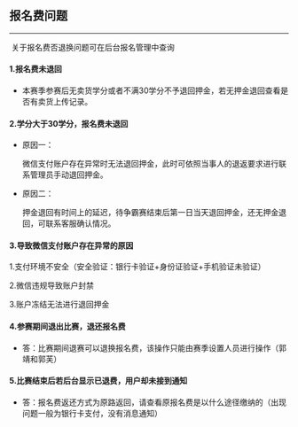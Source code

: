 ## 报名费问题

-----
​	关于报名费否退换问题可在后台报名管理中查询

#### 1.报名费未退回

- 本赛季参赛后无卖货学分或者不满30学分不予退回押金，若无押金退回查看是否有卖货上传记录。

#### 2.学分大于30学分，报名费未退回

- 原因一：

  微信支付账户存在异常时无法退回押金，此时可依照当事人的退返要求进行联系管理员手动退回押金。

- 原因二：

  押金退回有时间上的延迟，待争霸赛结束后第一日当天退回押金，还无押金退回，可联系客服确认情况。


#### 3.导致微信支付账户存在异常的原因

  1.支付环境不安全（安全验证：银行卡验证+身份证验证+手机验证未验证）

  2.微信违规导致账户封禁

  3.账户冻结无法进行退回押金

#### 4.参赛期间退出比赛，退还报名费

- 答：比赛期间退赛可以退换报名费，该操作只能由赛季设置人员进行操作（郭靖和郭芙）

#### 5.比赛结束后若后台显示已退费，用户却未接到通知

- 答：报名费返还方式为原路返回，请查看原报名费是以什么途径缴纳的（出现问题一般为银行卡支付，没有消息通知）